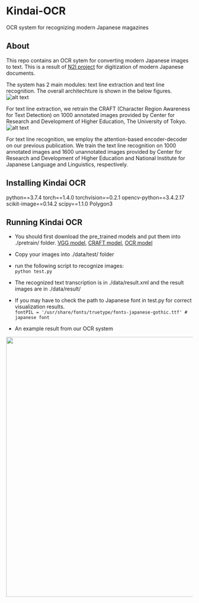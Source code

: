 # Kindai-OCR
OCR system for recognizing modern Japanese magazines

## About

This repo contains an OCR sytem for converting modern Japanese images to text.
This is a result of [N2I project](http://codh.rois.ac.jp/collaboration/#n2i) for digitization of modern Japanese documents.

The system has 2 main modules: text line extraction and text line recognition. The overall architechture is shown in the below figures.
![alt text](https://github.com/ducanh841988/Kindai-OCR/blob/master/images/TextlineExtraction.jpg "text line extraction")

For text line extraction, we retrain the CRAFT (Character Region Awareness for Text Detection) on 1000 annotated images provided by Center for Research and Development of Higher Education, The University of Tokyo.
![alt text](https://github.com/ducanh841988/Kindai-OCR/blob/master/images/TextlineRecognition.jpg "text line recognition")

For text line recognition, we employ the attention-based encoder-decoder on our previous publication. We train the text line recognition on 1000 annotated images and 1600 unannotated images provided by Center for Research and Development of Higher Education and National Institute for Japanese Language and Linguistics, respectively.






## Installing Kindai OCR
python==3.7.4
torch==1.4.0
torchvision==0.2.1
opencv-python==3.4.2.17
scikit-image==0.14.2
scipy==1.1.0
Polygon3


## Running Kindai OCR
- You should first download the pre_trained models and put them into ./pretrain/ folder. 
[VGG model](https://drive.google.com/file/d/1_A1dEFKxyiz4Eu1HOCDbjt1OPoEh90qr/view?usp=sharing), [CRAFT model](https://drive.google.com/file/d/1-9xt_jjs4btMrz5wzrU1-kyp2c6etFab/view?usp=sharing), [OCR model](https://drive.google.com/file/d/1mibg7D2D5rvPhhenLeXNilSLMBloiexl/view?usp=sharing) 
- Copy your images into ./data/test/ folder   
- run the following script to recognize images:   
`python test.py`   
- The recognized text transcription is in ./data/result.xml and the result images are in ./data/result/   
- If you may have to check the path to Japanese font in test.py for correct visualization results.   
    `fontPIL = '/usr/share/fonts/truetype/fonts-japanese-gothic.ttf' # japanese font`   
    
 - An example result from our OCR system
 <img src="https://github.com/ducanh841988/Kindai-OCR/blob/master/data/result/res_k188701_021_39.jpg" width="700">

